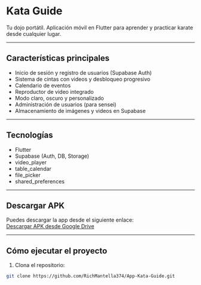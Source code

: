 # Kata Guide

Tu dojo portátil. Aplicación móvil en Flutter para aprender y practicar karate desde cualquier lugar.

---

## Características principales

- Inicio de sesión y registro de usuarios (Supabase Auth)
- Sistema de cintas con videos y desbloqueo progresivo
- Calendario de eventos
- Reproductor de video integrado
- Modo claro, oscuro y personalizado
- Administración de usuarios (para sensei)
- Almacenamiento de imágenes y videos en Supabase

---

## Tecnologías

- Flutter
- Supabase (Auth, DB, Storage)
- video_player
- table_calendar
- file_picker
- shared_preferences

---

## Descargar APK

Puedes descargar la app desde el siguiente enlace:  
[Descargar APK desde Google Drive](https://drive.google.com/drive/folders/1ZJstm5WAqp4CosV88Twb5OuR2yzVDcL0?usp=sharing)

---

## Cómo ejecutar el proyecto

1. Clona el repositorio:
```bash
git clone https://github.com/RichMantella374/App-Kata-Guide.git
